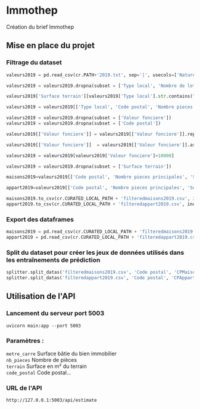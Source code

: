 # Immothep
Création du brief Immothep

## Mise en place du projet
### Filtrage du dataset
```python
valeurs2019 = pd.read_csv(cr.PATH+'2019.txt', sep='|', usecols=['Nature mutation', 'Code postal','Nombre pieces principales', 'Surface terrain', 'Surface reelle bati', 'Valeur fonciere', 'Type local', 'Nombre de lots'], encoding='utf-8')

valeurs2019 = valeurs2019.dropna(subset = ['Type local', 'Nombre de lots', 'Nombre pieces principales', 'Nature mutation', 'Surface reelle bati'])

valeurs2019['Surface terrain'][valeurs2019['Type local'].str.contains("Appartement", regex=True)] = valeurs2019['Surface terrain'][valeurs2019['Type local'].str.contains("Appartement", regex=True)].fillna(0) 

valeurs2019 = valeurs2019[['Type local', 'Code postal', 'Nombre pieces principales', 'Surface terrain', 'Surface reelle bati', 'Valeur fonciere']][valeurs2019['Type local'].str.contains("Appartement|Maison", regex=True)][valeurs2019['Nombre de lots']<2][valeurs2019['Nombre pieces principales']>0][valeurs2019['Nature mutation'].str.contains("Vente", regex=True)]

valeurs2019 = valeurs2019.dropna(subset = ['Valeur fonciere'])
valeurs2019 = valeurs2019.dropna(subset = ['Code postal'])

valeurs2019[['Valeur fonciere']] = valeurs2019[['Valeur fonciere']].replace(',', '.', regex=True)

valeurs2019[['Valeur fonciere']]  = valeurs2019[['Valeur fonciere']].astype('float')

valeurs2019 = valeurs2019[valeurs2019['Valeur fonciere']>10000]

valeurs2019 = valeurs2019.dropna(subset = ['Surface terrain'])

maisons2019=valeurs2019[['Code postal', 'Nombre pieces principales', 'Surface terrain', 'Surface reelle bati', 'Valeur fonciere']][valeurs2019['Type local'].str.contains("Maison", regex=True)].reset_index(drop=True)

appart2019=valeurs2019[['Code postal', 'Nombre pieces principales', 'Surface terrain', 'Surface reelle bati', 'Valeur fonciere']][valeurs2019['Type local'].str.contains("Appartement", regex=True)][valeurs2019['Surface reelle bati']>9].reset_index(drop=True)

maisons2019.to_csv(cr.CURATED_LOCAL_PATH + 'filteredmaisons2019.csv', index=False, sep="|")
appart2019.to_csv(cr.CURATED_LOCAL_PATH + 'filteredappart2019.csv', index=False, sep="|")
```
### Export des dataframes
```python
maisons2019 = pd.read_csv(cr.CURATED_LOCAL_PATH + 'filteredmaisons2019.csv', sep="|")
appart2019 = pd.read_csv(cr.CURATED_LOCAL_PATH + 'filteredappart2019.csv', sep="|")
``` 

### Split du dataset pour créer les jeux de données utilisés dans les entraînements de prédiction
```python
splitter.split_datas('filteredmaisons2019.csv', 'Code postal', 'CPMaisons')
splitter.split_datas('filteredappart2019.csv', 'Code postal', 'CPAppart')
```

## Utilisation de l'API
### Lancement du serveur port 5003
```uvicorn main:app --port 5003```

### Paramètres :
```metre_carre``` Surface bâtie du bien immobilier  
```nb_pieces``` Nombre de pièces  
```terrain``` Surface en m² du terrain  
```code_postal``` Code postal...

### URL de l'API
```http://127.0.0.1:5003/api/estimate```
